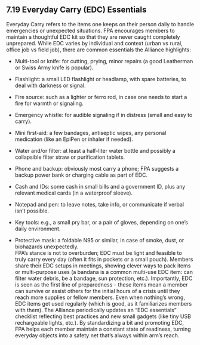 ## 7.19 Everyday Carry (EDC) Essentials

Everyday Carry refers to the items one keeps on their person daily to handle emergencies or unexpected situations. FPA encourages members to maintain a thoughtful EDC kit so that they are never caught completely unprepared. While EDC varies by individual and context (urban vs rural, office job vs field job), there are common essentials the Alliance highlights:

- Multi-tool or knife: for cutting, prying, minor repairs (a good Leatherman or Swiss Army knife is popular).  
      
    
- Flashlight: a small LED flashlight or headlamp, with spare batteries, to deal with darkness or signal.  
      
    
- Fire source: such as a lighter or ferro rod, in case one needs to start a fire for warmth or signaling.  
      
    
- Emergency whistle: for audible signaling if in distress (small and easy to carry).  
      
    
- Mini first-aid: a few bandages, antiseptic wipes, any personal medication (like an EpiPen or inhaler if needed).  
      
    
- Water and/or filter: at least a half-liter water bottle and possibly a collapsible filter straw or purification tablets.  
      
    
- Phone and backup: obviously most carry a phone; FPA suggests a backup power bank or charging cable as part of EDC.  
      
    
- Cash and IDs: some cash in small bills and a government ID, plus any relevant medical cards (in a waterproof sleeve).  
      
    
- Notepad and pen: to leave notes, take info, or communicate if verbal isn’t possible.  
      
    
- Key tools: e.g., a small pry bar, or a pair of gloves, depending on one’s daily environment.  
      
    
- Protective mask: a foldable N95 or similar, in case of smoke, dust, or biohazards unexpectedly.  
    FPA’s stance is not to overburden; EDC must be light and feasible to truly carry every day (often it fits in pockets or a small pouch). Members share their EDC setups in meetings, showing clever ways to pack items or multi-purpose uses (a bandana is a common multi-use EDC item: can filter water debris, be a bandage, sun protection, etc.). Importantly, EDC is seen as the first line of preparedness – these items mean a member can survive or assist others for the initial hours of a crisis until they reach more supplies or fellow members. Even when nothing’s wrong, EDC items get used regularly (which is good, as it familiarizes members with them). The Alliance periodically updates an “EDC essentials” checklist reflecting best practices and new small gadgets (like tiny USB rechargeable lights, etc.). By standardizing a bit and promoting EDC, FPA helps each member maintain a constant state of readiness, turning everyday objects into a safety net that’s always within arm’s reach.